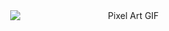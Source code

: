 <div style="text-align: center;">
    <img src="https://i.imgur.com/i3sbNAX.gif" alt="Pixel Art GIF" style="display: block; margin-left: 25%; max-width: 100%; height: auto;" />
</div>
